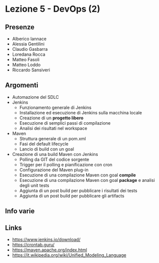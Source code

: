 # Lezione 5 - DevOps (2)

## Presenze

- Alberico Iannace
- Alessia Gentilini
- Claudio Gasbarra
- Loredana Rocca
- Matteo Fasoli
- Matteo Loddo
- Riccardo Sansiveri

## Argomenti

- Automazione del SDLC
- Jenkins
  - Funzionamento generale di Jenkins
  - Installazione ed esecuzione di Jenkins sulla macchina locale
  - Creazione di un __progetto libero__
  - Esecuzione di semplici passi di compilazione
  - Analisi dei risultati nel workspace
- Maven
  - Struttura generale di un pom.xml
  - Fasi del default lifecycle
  - Lancio di build con un goal
- Creazione di una build Maven con Jenkins
  - Polling da GIT del codice sorgente
  - Trigger per il polling e pianificazione con cron
  - Configurazione del Maven plug-in
  - Esecuzione di una compilazione Maven con goal __compile__
  - Esecuzione di una compilazione Maven con goal __package__ e analisi degli unit tests
  - Aggiunta di un post build per pubblicare i risultati dei tests
  - Aggiunta di un post build per pubblicare gli artifacts

## Info varie

## Links

- https://www.jenkins.io/download/
- https://crontab.guru/
- https://maven.apache.org/index.html
- https://it.wikipedia.org/wiki/Unified_Modeling_Language